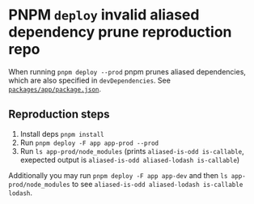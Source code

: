 # PNPM `deploy` invalid aliased dependency prune reproduction repo

When running `pnpm deploy --prod` pnpm prunes aliased dependencies, which are also specified in `devDependencies`. See [`packages/app/package.json`](./packages/app/package.json).

## Reproduction steps

1) Install deps `pnpm install`
2) Run `pnpm deploy -F app app-prod --prod`
3) Run `ls app-prod/node_modules` (prints `aliased-is-odd is-callable`, exepected output is `aliased-is-odd aliased-lodash is-callable`)

Additionally you may run `pnpm deploy -F app app-dev` and then `ls app-prod/node_modules` to see `aliased-is-odd aliased-lodash is-callable lodash`.
